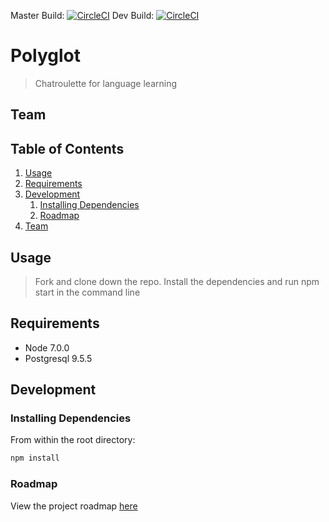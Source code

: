 Master Build: [![CircleCI](https://circleci.com/gh/uberforcats/2016-09-thesis/tree/master.svg?style=svg)](https://circleci.com/gh/uberforcats/2016-09-thesis/tree/master)
Dev Build: [![CircleCI](https://circleci.com/gh/uberforcats/2016-09-thesis/tree/dev.svg?style=svg)](https://circleci.com/gh/uberforcats/2016-09-thesis/tree/dev)

# Polyglot

> Chatroulette for language learning

## Team

  <!-- - __Product Owner__: teamMember -->
  <!-- - __Scrum Master__: teamMember -->
  <!-- - __Development Team Members__: teamMember, teamMember -->

## Table of Contents

1. [Usage](#Usage)
2. [Requirements](#requirements)
3. [Development](#development)
    1. [Installing Dependencies](#installing-dependencies)
    2. [Roadmap](#roadmap)
4. [Team](#team)
<!-- 5. [Contributing](#contributing) -->

## Usage

> Fork and clone down the repo. Install the dependencies and run npm start in
> the command line

## Requirements

- Node 7.0.0
- Postgresql 9.5.5

## Development

### Installing Dependencies

From within the root directory:

```sh
npm install
```

### Roadmap

View the project roadmap [here](https://github.com/uberforcats/2016-09-thesis/issues)


<!-- ## Contributing -->

<!-- See [CONTRIBUTING.md](CONTRIBUTING.md) for contribution guidelines. -->
